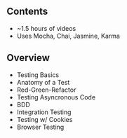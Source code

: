 ## Contents

* ~1.5 hours of videos
* Uses Mocha, Chai, Jasmine, Karma

## Overview

* Testing Basics
* Anatomy of a Test
* Red-Green-Refactor
* Testing Asyncronous Code
* BDD
* Integration Testing
* Testing w/ Cookies
* Browser Testing